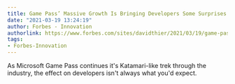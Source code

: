 ```yaml
---
title: Game Pass’ Massive Growth Is Bringing Developers Some Surprises
date: "2021-03-19 13:24:19"
author: Forbes - Innovation
authorlink: https://www.forbes.com/sites/davidthier/2021/03/19/game-pass-massive-growth-is-bringing-developers-some-surprises/
tags:
- Forbes-Innovation
---
```

As Microsoft Game Pass continues it's Katamari-like trek through the industry, the effect on developers isn't always what you'd expect.